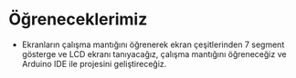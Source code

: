 # Öğreneceklerimiz

* Ekranların çalışma mantığını öğrenerek ekran çeşitlerinden 7 segment gösterge ve LCD ekranı tanıyacağız, çalışma mantığını öğreneceğiz ve Arduino IDE ile projesini geliştireceğiz.
